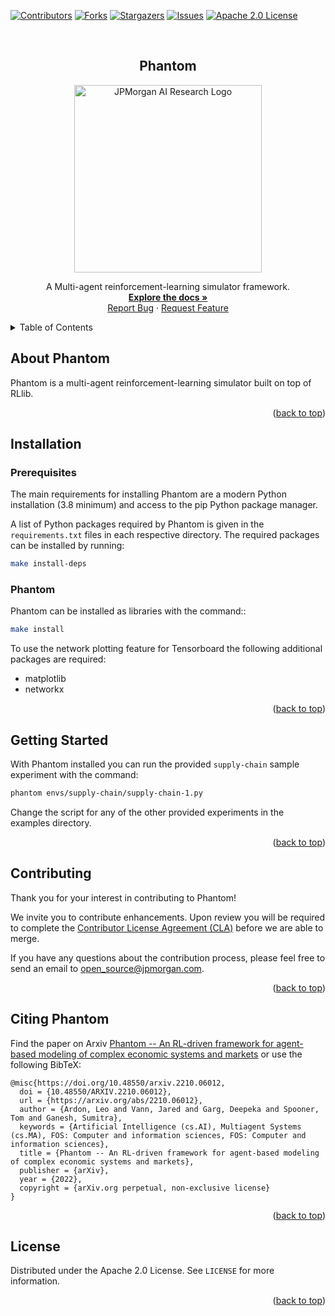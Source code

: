 <div id="top"></div>

[![Contributors][contributors-shield]][contributors-url]
[![Forks][forks-shield]][forks-url]
[![Stargazers][stars-shield]][stars-url]
[![Issues][issues-shield]][issues-url]
[![Apache 2.0 License][license-shield]][license-url]

<br />
<div align="center">
  <h2 align="center">Phantom</h2>

  <a href="https://github.com/jpmorganchase/Phantom">
    <img src="phantom/docs/img/ai.png" alt="JPMorgan AI Research Logo" width=300>
  </a>

  <p align="center">
    A Multi-agent reinforcement-learning simulator framework.
    <br />
    <a href="https://github.com/jpmorganchase/Phantom"><strong>Explore the docs »</strong></a>
    <br />
    <a href="https://github.com/jpmorganchase/Phantom/issues">Report Bug</a>
    ·
    <a href="https://github.com/jpmorganchase/Phantom/issues">Request Feature</a>
  </p>
</div>


<details>
  <summary>Table of Contents</summary>
  <ol>
    <li><a href="#about-phantom">About Phantom</a></li>
    <li><a href="#installation">Installation</a></li>
    <li><a href="#getting-started">Getting Started</a></li>
    <li><a href="#contributing">Contributing</a></li>
    <li><a href="#citing-phantom">Citing Phantom</a></li>
    <li><a href="#license">License</a></li>
  </ol>
</details>


## About Phantom

Phantom is a multi-agent reinforcement-learning simulator built on top of RLlib.

<p align="right">(<a href="#top">back to top</a>)</p>


## Installation

### Prerequisites

The main requirements for installing Phantom are a modern Python installation
(3.8 minimum) and access to the pip Python package manager.

A list of Python packages required by Phantom is given in the
`requirements.txt` files in each respective directory. The required packages can be
installed by running:

```sh
make install-deps
```

### Phantom

Phantom can be installed as libraries with the command::

```sh
make install
```

To use the network plotting feature for Tensorboard the following additional packages
are required:

- matplotlib
- networkx


<p align="right">(<a href="#top">back to top</a>)</p>


## Getting Started

With Phantom installed you can run the provided `supply-chain` sample experiment
with the command:

```sh
phantom envs/supply-chain/supply-chain-1.py
```

Change the script for any of the other provided experiments in the examples directory.

<p align="right">(<a href="#top">back to top</a>)</p>


## Contributing

Thank you for your interest in contributing to Phantom!

We invite you to contribute enhancements. Upon review you will be required to complete
the [Contributor License Agreement (CLA)](https://github.com/jpmorganchase/cla) before
we are able to merge.

If you have any questions about the contribution process, please feel free to send an
email to [open_source@jpmorgan.com](mailto:open_source@jpmorgan.com).

<p align="right">(<a href="#top">back to top</a>)</p>


## Citing Phantom

Find the paper on Arxiv [Phantom -- An RL-driven framework for agent-based modeling of complex economic systems and markets](https://arxiv.org/abs/2210.06012) or use the following BibTeX:

```
@misc{https://doi.org/10.48550/arxiv.2210.06012,
  doi = {10.48550/ARXIV.2210.06012},
  url = {https://arxiv.org/abs/2210.06012},
  author = {Ardon, Leo and Vann, Jared and Garg, Deepeka and Spooner, Tom and Ganesh, Sumitra},
  keywords = {Artificial Intelligence (cs.AI), Multiagent Systems (cs.MA), FOS: Computer and information sciences, FOS: Computer and information sciences},
  title = {Phantom -- An RL-driven framework for agent-based modeling of complex economic systems and markets},
  publisher = {arXiv},
  year = {2022},
  copyright = {arXiv.org perpetual, non-exclusive license}
}
```

<p align="right">(<a href="#top">back to top</a>)</p>


## License

Distributed under the Apache 2.0 License. See `LICENSE` for more information.

<p align="right">(<a href="#top">back to top</a>)</p>


[contributors-shield]: https://img.shields.io/github/contributors/jpmorganchase/Phantom.svg?style=for-the-badge
[contributors-url]: https://github.com/jpmorganchase/Phantom/graphs/contributors

[forks-shield]: https://img.shields.io/github/forks/jpmorganchase/Phantom.svg?style=for-the-badge
[forks-url]: https://github.com/jpmorganchase/Phantom/network/members

[stars-shield]: https://img.shields.io/github/stars/jpmorganchase/Phantom.svg?style=for-the-badge
[stars-url]: https://github.com/jpmorganchase/Phantom/stargazers

[issues-shield]: https://img.shields.io/github/issues/jpmorganchase/Phantom.svg?style=for-the-badge
[issues-url]: https://github.com/jpmorganchase/Phantom/issues

[license-shield]: https://img.shields.io/github/license/jpmorganchase/Phantom.svg?style=for-the-badge
[license-url]: https://github.com/jpmorganchase/Phantom/blob/master/LICENSE.txt


<!-- README template used: https://github.com/othneildrew/Best-README-Template -->